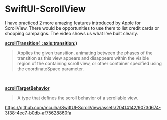 # SwiftUI-ScrollView

I have practiced 2 more amazing features introduced by Apple for ScrollView. There would be opportunities to use them to list credit cards or shopping campaigns. The video shows us what I've built clearly.

[**scrollTransition(_:axis:transition:)**](https://developer.apple.com/documentation/swiftui/view/scrolltransition(_:axis:transition:))
>Applies the given transition, animating between the phases of the transition as this view appears and disappears within the visible region of the containing scroll view, or other container specified using the coordinateSpace parameter.

</br>

[**scrollTargetBehavior**](https://developer.apple.com/documentation/swiftui/scrolltargetbehavior)
>A type that defines the scroll behavior of a scrollable view.



https://github.com/mculha/SwiftUI-ScrollView/assets/20414142/9073d674-3f38-4ec7-b0db-af75628860fa

